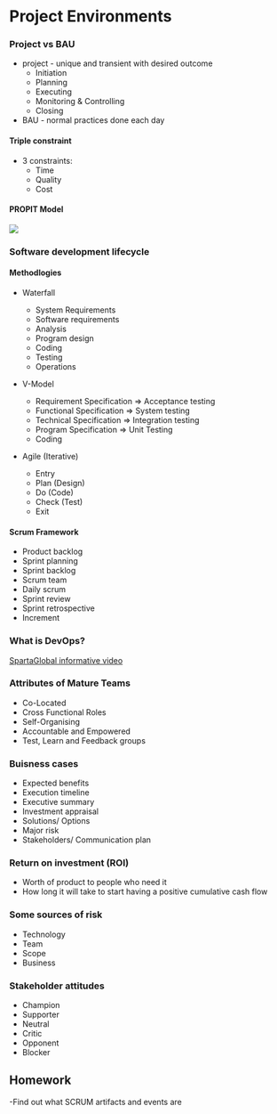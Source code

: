 # Project Environments

### Project vs BAU
- project - unique and transient with desired outcome
  - Initiation
  - Planning
  - Executing
  - Monitoring & Controlling
  - Closing
- BAU - normal practices done each day

#### Triple constraint
- 3 constraints: 
  - Time
  - Quality
  - Cost

#### PROPIT Model
![](/The_PROPIT_model.png)

### Software development lifecycle
#### Methodlogies
- Waterfall
  - System Requirements
  - Software requirements
  - Analysis
  - Program design
  - Coding
  - Testing
  - Operations

- V-Model
  - Requirement Specification => Acceptance testing
  - Functional Specification => System testing
  - Technical Specification => Integration testing
  - Program Specification => Unit Testing
  - Coding

- Agile (Iterative)
  - Entry
  - Plan (Design)
  - Do (Code)
  - Check (Test)
  - Exit

#### Scrum Framework
- Product backlog
- Sprint planning
- Sprint backlog
- Scrum team
- Daily scrum
- Sprint review
- Sprint retrospective
- Increment

### What is DevOps?
[SpartaGlobal informative video](https://web.microsoftstream.com/video/1d5b348a-ca1d-4262-85dd-cf1657d34183)

### Attributes of Mature Teams
- Co-Located
- Cross Functional Roles
- Self-Organising
- Accountable and Empowered
- Test, Learn and Feedback groups

### Buisness cases
- Expected benefits
- Execution timeline
- Executive summary
- Investment appraisal
- Solutions/ Options
- Major risk
- Stakeholders/ Communication plan

### Return on investment (ROI)
- Worth of product to people who need it
- How long it will take to start having a positive cumulative cash flow

### Some sources of risk
- Technology
- Team
- Scope
- Business

### Stakeholder attitudes
- Champion
- Supporter
- Neutral
- Critic
- Opponent
- Blocker

## Homework
-Find out what SCRUM artifacts and events are
